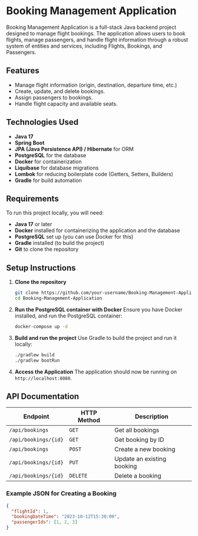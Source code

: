 # Booking Management Application

Booking Management Application is a full-stack Java backend project designed to manage flight bookings. The application allows users to book flights, manage passengers, and handle flight information through a robust system of entities and services, including Flights, Bookings, and Passengers.

## Features
- Manage flight information (origin, destination, departure time, etc.)
- Create, update, and delete bookings.
- Assign passengers to bookings.
- Handle flight capacity and available seats.

## Technologies Used
- **Java 17**
- **Spring Boot**
- **JPA (Java Persistence API) / Hibernate** for ORM
- **PostgreSQL** for the database
- **Docker** for containerization
- **Liquibase** for database migrations
- **Lombok** for reducing boilerplate code (Getters, Setters, Builders)
- **Gradle** for build automation

## Requirements
To run this project locally, you will need:
- **Java 17** or later
- **Docker** installed for containerizing the application and the database
- **PostgreSQL** set up (you can use Docker for this)
- **Gradle** installed (to build the project)
- **Git** to clone the repository

## Setup Instructions

1. **Clone the repository**
    ```bash
    git clone https://github.com/your-username/Booking-Management-Application.git
    cd Booking-Management-Application
    ```

2. **Run the PostgreSQL container with Docker**
    Ensure you have Docker installed, and run the PostgreSQL container:
    ```bash
    docker-compose up -d
    ```

3. **Build and run the project**
    Use Gradle to build the project and run it locally:
    ```bash
    ./gradlew build
    ./gradlew bootRun
    ```

4. **Access the Application**
    The application should now be running on `http://localhost:8080`.

## API Documentation
| Endpoint | HTTP Method | Description |
| -------- | ----------- | ----------- |
| `/api/bookings` | `GET` | Get all bookings |
| `/api/bookings/{id}` | `GET` | Get booking by ID |
| `/api/bookings` | `POST` | Create a new booking |
| `/api/bookings/{id}` | `PUT` | Update an existing booking |
| `/api/bookings/{id}` | `DELETE` | Delete a booking |

### Example JSON for Creating a Booking
```json
{
  "flightId": 1,
  "bookingDateTime": "2023-10-12T15:30:00",
  "passengerIds": [1, 2, 3]
}

